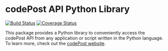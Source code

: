 # codePost API Python Library

[![Build Status](https://travis-ci.com/codepost-io/codePost-python.svg?branch=master)](https://travis-ci.com/codepost-io/codePost-python?branch=master)
[![Coverage Status](https://coveralls.io/repos/github/codepost-io/codepost-python/badge.svg?branch=master)](https://coveralls.io/github/codepost-io/codepost-python?branch=master)

This package provides a Python library to conveniently access the codePost API
from any application or script written in the Python language. To learn more, check out the [codePost website](https://codepost.io). 

<!--

[![Coverage Status](https://coveralls.io/repos/github/codepost-io/codePost-api-python/badge.svg?branch=master)](https://coveralls.io/github/codepost-io/codePost-api-python?branch=master)

The package provides a set of helper functions used to access the codePost API from applications written in the Python language.

## Documentation

This library implements helper methods to access the codePost API. Check out the [Python version of the codePost API docs](http://docs.codepost.io/?python#introduction).

## Installation

The recommended method to install this codePost API Python library, is to use pip:

```
pip install codePost-api
```

or for local development:

```
pip install --user codePost-api
```

## Usage

To use the functions available in this library, you must have a codePost API key. As of March 2019, to retrieve a codePost API key, you must be a administrator of a course on codePost. It will then be accessible from [https://codepost.io/settings](https://codepost.io/settings).

## Development

To start developing, install [pipenv](https://github.com/pypa/pipenv), then install all dependencies for this project:

    pipenv install --dev

Run all tests on all supported versions of Python which you have locally installed:

    make test

Run all tests for a specific Python version (modify `-e` according to your Python target):

    pipenv run tox -e py27

Run all tests in a single file for a specific Python version:

    pipenv run tox -e py27 -- tests/test_helpers.py

-->
